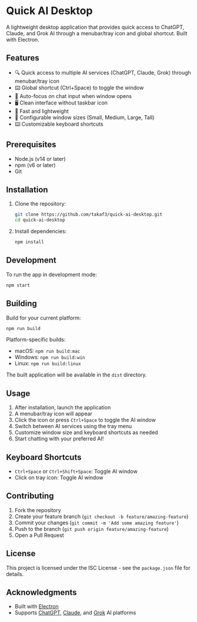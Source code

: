 # Quick AI Desktop

A lightweight desktop application that provides quick access to ChatGPT, Claude, and Grok AI through a menubar/tray icon and global shortcut. Built with Electron.

## Features

- 🔍 Quick access to multiple AI services (ChatGPT, Claude, Grok) through menubar/tray icon
- ⌨️ Global shortcut (Ctrl+Space) to toggle the window
- 🎯 Auto-focus on chat input when window opens
- 🖥️ Clean interface without taskbar icon
- 💨 Fast and lightweight
- 📐 Configurable window sizes (Small, Medium, Large, Tall)
- ⌨️ Customizable keyboard shortcuts

## Prerequisites

- Node.js (v14 or later)
- npm (v6 or later)
- Git

## Installation

1. Clone the repository:
   ```bash
   git clone https://github.com/takaf3/quick-ai-desktop.git
   cd quick-ai-desktop
   ```

2. Install dependencies:
   ```bash
   npm install
   ```

## Development

To run the app in development mode:
```bash
npm start
```

## Building

Build for your current platform:
```bash
npm run build
```

Platform-specific builds:
- macOS: `npm run build:mac`
- Windows: `npm run build:win`
- Linux: `npm run build:linux`

The built application will be available in the `dist` directory.

## Usage

1. After installation, launch the application
2. A menubar/tray icon will appear
3. Click the icon or press `Ctrl+Space` to toggle the AI window
4. Switch between AI services using the tray menu
5. Customize window size and keyboard shortcuts as needed
6. Start chatting with your preferred AI!

## Keyboard Shortcuts

- `Ctrl+Space` or `Ctrl+Shift+Space`: Toggle AI window
- Click on tray icon: Toggle AI window

## Contributing

1. Fork the repository
2. Create your feature branch (`git checkout -b feature/amazing-feature`)
3. Commit your changes (`git commit -m 'Add some amazing feature'`)
4. Push to the branch (`git push origin feature/amazing-feature`)
5. Open a Pull Request

## License

This project is licensed under the ISC License - see the `package.json` file for details.

## Acknowledgments

- Built with [Electron](https://www.electronjs.org/)
- Supports [ChatGPT](https://chatgpt.com/), [Claude](https://claude.ai/), and [Grok](https://grok.com/) AI platforms 